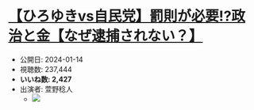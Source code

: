 # [【ひろゆきvs自民党】罰則が必要!?政治と金【なぜ逮捕されない？】](https://www.youtube.com/watch?v=Mi_sfW6lH4E)
-   公開日: 2024-01-14
-   視聴数: 237,444
-   **いいね数: 2,427**
-   出演者: 萱野稔人
    - [![](https://img.youtube.com/vi/Mi_sfW6lH4E/hqdefault.jpg)](https://www.youtube.com/watch?v=Mi_sfW6lH4E)
